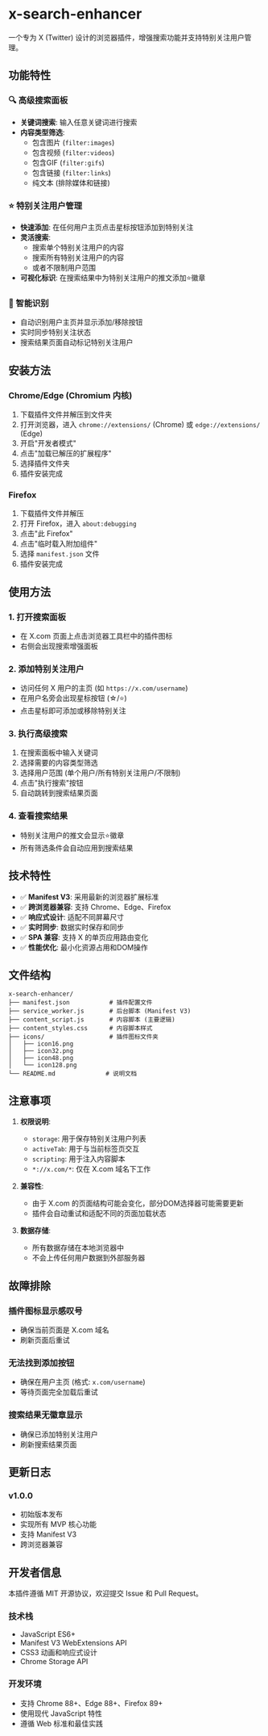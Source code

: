 # x-search-enhancer
一个专为 X (Twitter) 设计的浏览器插件，增强搜索功能并支持特别关注用户管理。

## 功能特性

### 🔍 高级搜索面板
- **关键词搜索**: 输入任意关键词进行搜索
- **内容类型筛选**: 
  - 包含图片 (`filter:images`)
  - 包含视频 (`filter:videos`) 
  - 包含GIF (`filter:gifs`)
  - 包含链接 (`filter:links`)
  - 纯文本 (排除媒体和链接)

### ⭐ 特别关注用户管理
- **快速添加**: 在任何用户主页点击星标按钮添加到特别关注
- **灵活搜索**: 
  - 搜索单个特别关注用户的内容
  - 搜索所有特别关注用户的内容
  - 或者不限制用户范围
- **可视化标识**: 在搜索结果中为特别关注用户的推文添加⭐徽章

### 🎯 智能识别
- 自动识别用户主页并显示添加/移除按钮
- 实时同步特别关注状态
- 搜索结果页面自动标记特别关注用户

## 安装方法

### Chrome/Edge (Chromium 内核)
1. 下载插件文件并解压到文件夹
2. 打开浏览器，进入 `chrome://extensions/` (Chrome) 或 `edge://extensions/` (Edge)
3. 开启"开发者模式"
4. 点击"加载已解压的扩展程序"
5. 选择插件文件夹
6. 插件安装完成

### Firefox
1. 下载插件文件并解压
2. 打开 Firefox，进入 `about:debugging`
3. 点击"此 Firefox"
4. 点击"临时载入附加组件"
5. 选择 `manifest.json` 文件
6. 插件安装完成

## 使用方法

### 1. 打开搜索面板
- 在 X.com 页面上点击浏览器工具栏中的插件图标
- 右侧会出现搜索增强面板

### 2. 添加特别关注用户
- 访问任何 X 用户的主页 (如 `https://x.com/username`)
- 在用户名旁会出现星标按钮 (☆/⭐)
- 点击星标即可添加或移除特别关注

### 3. 执行高级搜索
1. 在搜索面板中输入关键词
2. 选择需要的内容类型筛选
3. 选择用户范围 (单个用户/所有特别关注用户/不限制)
4. 点击"执行搜索"按钮
5. 自动跳转到搜索结果页面

### 4. 查看搜索结果
- 特别关注用户的推文会显示⭐徽章
- 所有筛选条件会自动应用到搜索结果

## 技术特性

- ✅ **Manifest V3**: 采用最新的浏览器扩展标准
- ✅ **跨浏览器兼容**: 支持 Chrome、Edge、Firefox
- ✅ **响应式设计**: 适配不同屏幕尺寸
- ✅ **实时同步**: 数据实时保存和同步
- ✅ **SPA 兼容**: 支持 X 的单页应用路由变化
- ✅ **性能优化**: 最小化资源占用和DOM操作

## 文件结构

```
x-search-enhancer/
├── manifest.json           # 插件配置文件
├── service_worker.js       # 后台脚本 (Manifest V3)
├── content_script.js       # 内容脚本 (主要逻辑)
├── content_styles.css      # 内容脚本样式
├── icons/                  # 插件图标文件夹
│   ├── icon16.png
│   ├── icon32.png
│   ├── icon48.png
│   └── icon128.png
└── README.md              # 说明文档
```

## 注意事项

1. **权限说明**:
   - `storage`: 用于保存特别关注用户列表
   - `activeTab`: 用于与当前标签页交互
   - `scripting`: 用于注入内容脚本
   - `*://x.com/*`: 仅在 X.com 域名下工作

2. **兼容性**:
   - 由于 X.com 的页面结构可能会变化，部分DOM选择器可能需要更新
   - 插件会自动重试和适配不同的页面加载状态

3. **数据存储**:
   - 所有数据存储在本地浏览器中
   - 不会上传任何用户数据到外部服务器

## 故障排除

### 插件图标显示感叹号
- 确保当前页面是 X.com 域名
- 刷新页面后重试

### 无法找到添加按钮
- 确保在用户主页 (格式: `x.com/username`)
- 等待页面完全加载后重试

### 搜索结果无徽章显示
- 确保已添加特别关注用户
- 刷新搜索结果页面

## 更新日志

### v1.0.0
- 初始版本发布
- 实现所有 MVP 核心功能
- 支持 Manifest V3
- 跨浏览器兼容

## 开发者信息

本插件遵循 MIT 开源协议，欢迎提交 Issue 和 Pull Request。

### 技术栈
- JavaScript ES6+
- Manifest V3 WebExtensions API
- CSS3 动画和响应式设计
- Chrome Storage API

### 开发环境
- 支持 Chrome 88+、Edge 88+、Firefox 89+
- 使用现代 JavaScript 特性
- 遵循 Web 标准和最佳实践
